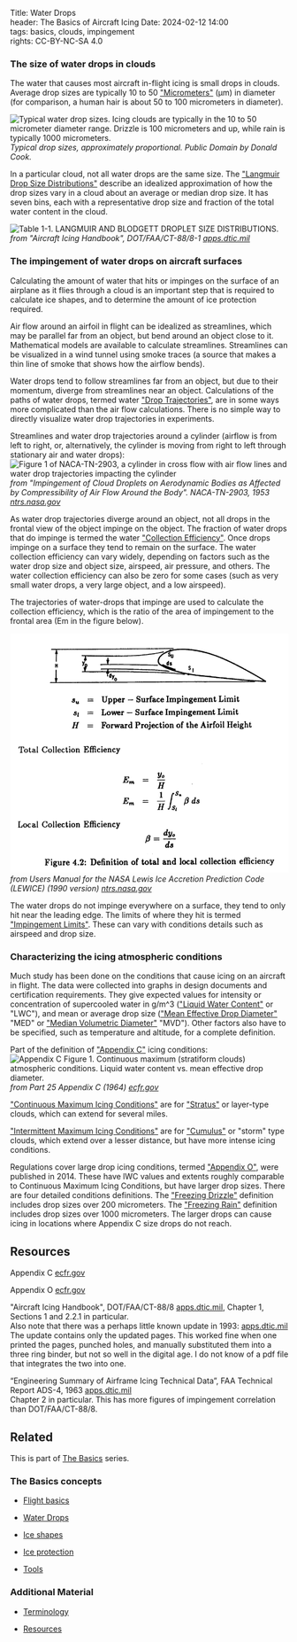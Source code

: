 Title: Water Drops      
header: The Basics of Aircraft Icing
Date: 2024-02-12 14:00  
tags: basics, clouds, impingement  
rights: CC-BY-NC-SA 4.0

### The size of water drops in clouds  

The water that causes most aircraft in-flight icing is small drops in clouds. 
Average drop sizes are typically 10 to 50 ["Micrometers"]({filename}Nomenclature.md#micrometer) (μm) in diameter
(for comparison, a human hair is about 50 to 100 micrometers in diameter).

![Typical water drop sizes. Icing clouds are typically in the 10 to 50 micrometer diameter range. Drizzle is 100 micrometers and up, while rain is typically 1000 micrometers.](/images%2Fdrop%20sizes.png)  
_Typical drop sizes, approximately proportional. Public Domain by Donald Cook._  

In a particular cloud, not all water drops are the same size. 
The ["Langmuir Drop Size Distributions"]({filename}Nomenclature.md#langmuir-distribution) describe an idealized approximation of 
how the drop sizes vary in a cloud about an average or median drop size. 
It has seven bins, each with a representative drop size and fraction of the 
total water content in the cloud.  

<a name="figure-langmuir"></a>

![Table 1-1. LANGMUIR AND BLODGETT DROPLET SIZE DISTRIBUTIONS.](/images%2FFAA%20Handbook%20volume%201%2FTable%201-1.png)  
_from  "Aircraft Icing Handbook", DOT/FAA/CT-88/8-1 [apps.dtic.mil](https://apps.dtic.mil/sti/pdfs/ADA238039.pdf)_  

### The impingement of water drops on aircraft surfaces  

Calculating the amount of water that hits or impinges on the surface 
of an airplane as it flies through a cloud 
is an important step that is required to calculate ice shapes, 
and to determine the amount of ice protection required.

Air flow around an airfoil in flight can be idealized as streamlines, 
which may be parallel far from an object, but bend around an object close to it. 
Mathematical models are available to calculate streamlines. 
Streamlines can be visualized in a wind tunnel using smoke traces 
(a source that makes a thin line of smoke that shows how the airflow bends). 

Water drops tend to follow streamlines far from an object, 
but due to their momentum, diverge from streamlines near an object. 
Calculations of the paths of water drops, termed water ["Drop Trajectories"]({filename}Nomenclature.md#drop-trajectory), 
are in some ways more complicated than the air flow calculations. 
There is no simple way to directly visualize water drop trajectories in experiments. 

<a name="figure-water-drop-trajectories"></a>

Streamlines and water drop trajectories around a cylinder 
(airflow is from left to right, or, alternatively, the cylinder is moving from right to left through stationary air and water drops):  
![Figure 1 of NACA-TN-2903, a cylinder in cross flow with air flow lines and water drop trajectories impacting the cylinder](/images%2Fcylinder%20with%20flow%20lines.png)  
_from "Impingement of Cloud Droplets on Aerodynamic Bodies as Affected by Compressibility of Air Flow Around the Body". NACA-TN-2903, 1953 [ntrs.nasa.gov](https://ntrs.nasa.gov/citations/19930083601)_  

As water drop trajectories diverge around an object, 
not all drops in the frontal view of the object impinge on the object. 
The fraction of water drops that do impinge is termed the water 
["Collection Efficiency"]({filename}Nomenclature.md#collection-efficiency). 
Once drops impinge on a surface they tend to remain on the surface. 
The water collection efficiency can vary widely, 
depending on factors such as the water drop size and object size, airspeed, 
air pressure, and others. 
The water collection efficiency can also be zero for some cases 
(such as very small water drops, a very large object, and a low airspeed).

<a name="figure-collection-efficiency"></a>

The trajectories of water-drops that impinge are used to calculate the collection efficiency, 
which is the ratio of the area of impingement to the frontal area (Em in the figure below). 

![LEWICE 1990 Figure 4.2. Definition of total and local collection efficiecncy.](..%2Fimages%2Fbasics%2FLEWICE%201990%20Figure%204.2.png)  
_from Users Manual for the NASA Lewis Ice Accretion Prediction Code (LEWICE) (1990 version) [ntrs.nasa.gov](https://ntrs.nasa.gov/citations/19900011627)_  

The water drops do not impinge everywhere on a surface, they tend to 
only hit near the leading edge. The limits of where they hit is termed 
["Impingement Limits"]({filename}Nomenclature.md#impingement-limits). These can vary with conditions details such as airspeed and drop size.

### Characterizing the icing atmospheric conditions  

Much study has been done on the conditions that cause icing on an aircraft in flight. 
The data were collected into graphs in design documents and certification requirements. 
They give expected values for intensity or concentration of supercooled water in g/m^3 
(["Liquid Water Content"]({filename}Nomenclature.md#liquid-water-content) or "LWC"), 
and mean or average drop size 
(["Mean Effective Drop Diameter"]({filename}Nomenclature.md#medd) "MED" or ["Median Volumetric Diameter"]({filename}Nomenclature.md#mvd) "MVD"). 
Other factors also have to be specified, such as temperature and altitude, 
for a complete definition. 

Part of the definition of ["Appendix C"]({filename}Nomenclature.md#appendix-c) icing conditions:  
![Appendix C Figure 1. Continuous maximum (stratiform clouds) atmospheric conditions. Liquid water content vs. mean effective drop diameter.](/images%2FAppCfig1.png)  
_from Part 25 Appendix C (1964) [ecfr.gov](https://www.ecfr.gov/current/title-14/chapter-I/subchapter-C/part-25/appendix-Appendix%20C%20to%20Part%2025)_  

["Continuous Maximum Icing Conditions"]({filename}Nomenclature.md#continuous-max) 
are for ["Stratus"]({filename}Nomenclature.md#stratus) or layer-type clouds, 
which can extend for several miles.  

["Intermittent Maximum Icing Conditions"]({filename}Nomenclature.md#intermittent-max) 
are for ["Cumulus"]({filename}Nomenclature.md#cumulus)  or "storm" type clouds, 
which extend over a lesser distance, but have more intense icing conditions.  

Regulations cover large drop icing conditions, 
termed ["Appendix O"]({filename}Nomenclature.md#appendix-o), were published in 2014. 
These have lWC values and extents roughly comparable to Continuous Maximum Icing Conditions, 
but have larger drop sizes. There are four detailed conditions definitions. 
The ["Freezing Drizzle"]({filename}Nomenclature.md#freezing-drizzle) definition includes drop sizes over 200 micrometers. 
The ["Freezing Rain"]({filename}Nomenclature.md#freezing-rain) definition includes drop sizes over 1000 micrometers. 
The larger drops can cause icing in locations where Appendix C 
size drops do not reach. 

## Resources  

Appendix C [ecfr.gov](https://www.ecfr.gov/current/title-14/chapter-I/subchapter-C/part-25/appendix-Appendix%20C%20to%20Part%2025)

Appendix O [ecfr.gov](https://www.ecfr.gov/current/title-14/chapter-I/subchapter-C/part-25/subpart-F/subject-group-ECFR3f07132c2c2d01e/section-25.1420)  

"Aircraft Icing Handbook", DOT/FAA/CT-88/8 [apps.dtic.mil](https://apps.dtic.mil/sti/pdfs/ADA238039.pdf), 
Chapter 1, Sections 1 and 2.2.1 in particular.  
Also note that there was a perhaps little known update in 1993: [apps.dtic.mil](https://apps.dtic.mil/sti/pdfs/ADA276499.pdf) The update contains only the updated pages. 
This worked fine when one printed the pages, punched holes, and manually substituted them into a three ring binder, 
but not so well in the digital age. 
I do not know of a pdf file that integrates the two into one.  

“Engineering Summary of Airframe Icing Technical Data”, FAA Technical Report ADS-4, 1963 [apps.dtic.mil](https://apps.dtic.mil/sti/citations/AD0608865)  
Chapter 2 in particular. This has more figures of impingement correlation than DOT/FAA/CT-88/8.

## Related  

This is part of [The Basics]({filename}basics.md) series.  

### The Basics concepts  

- [Flight basics]({filename}flight_basics.md)  

- [Water Drops]({filename}water_drops.md)  

- [Ice shapes]({filename}ice_shapes.md)  

- [Ice protection]({filename}basics_ice_protection.md)  

- [Tools]({filename}tools.md)  

### Additional Material  

- [Terminology]({filename}Nomenclature.md)

- [Resources]({filename}resources.md)  
